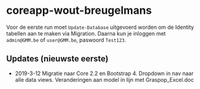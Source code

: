 # coreapp-wout-breugelmans
Voor de eerste run moet `Update-Database` uitgevoerd worden om de Identity tabellen aan te maken via Migration.
Daarna kun je inloggen met `admin@GMM.be` of `user@GMM.be`, paswoord `Test123`.
## Updates (nieuwste eerste)
* 2019-3-12 Migratie naar Core 2.2 en Bootstrap 4. Dropdown in nav naar alle data views. Veranderingen aan model in lijn met Graspop_Excel.doc
